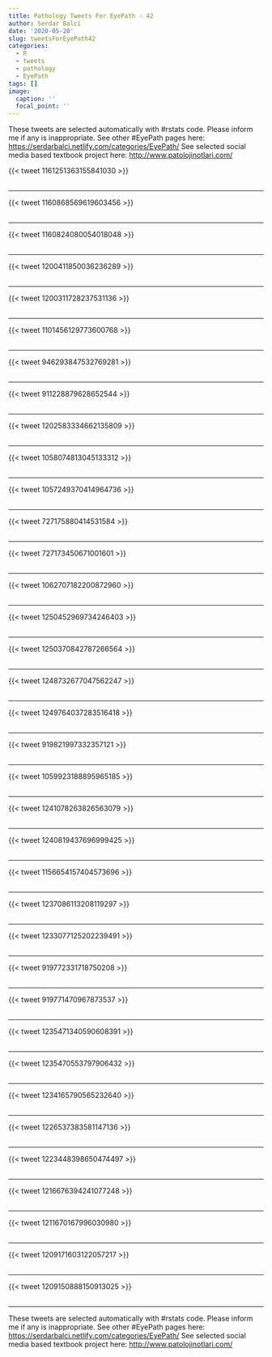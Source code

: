 ```yaml
---
title: Pathology Tweets For EyePath - 42
author: Serdar Balci
date: '2020-05-20'
slug: tweetsForEyePath42
categories:
  - R
  - tweets
  - pathology
  - EyePath
tags: []
image:
  caption: ''
  focal_point: ''
---
```



These tweets are selected automatically with #rstats code. Please inform me if any is inappropriate.
See other #EyePath pages here: https://serdarbalci.netlify.com/categories/EyePath/ 
See selected social media based textbook project here: http://www.patolojinotlari.com/

{{< tweet 1161251363155841030 >}}
<br>
<br>
<hr>
{{< tweet 1160868569619603456 >}}
<br>
<br>
<hr>
{{< tweet 1160824080054018048 >}}
<br>
<br>
<hr>
{{< tweet 1200411850036236289 >}}
<br>
<br>
<hr>
{{< tweet 1200311728237531136 >}}
<br>
<br>
<hr>
{{< tweet 1101456129773600768 >}}
<br>
<br>
<hr>
{{< tweet 946293847532769281 >}}
<br>
<br>
<hr>
{{< tweet 911228879628652544 >}}
<br>
<br>
<hr>
{{< tweet 1202583334662135809 >}}
<br>
<br>
<hr>
{{< tweet 1058074813045133312 >}}
<br>
<br>
<hr>
{{< tweet 1057249370414964736 >}}
<br>
<br>
<hr>
{{< tweet 727175880414531584 >}}
<br>
<br>
<hr>
{{< tweet 727173450671001601 >}}
<br>
<br>
<hr>
{{< tweet 1062707182200872960 >}}
<br>
<br>
<hr>
{{< tweet 1250452969734246403 >}}
<br>
<br>
<hr>
{{< tweet 1250370842787266564 >}}
<br>
<br>
<hr>
{{< tweet 1248732677047562247 >}}
<br>
<br>
<hr>
{{< tweet 1249764037283516418 >}}
<br>
<br>
<hr>
{{< tweet 919821997332357121 >}}
<br>
<br>
<hr>
{{< tweet 1059923188895965185 >}}
<br>
<br>
<hr>
{{< tweet 1241078263826563079 >}}
<br>
<br>
<hr>
{{< tweet 1240819437696999425 >}}
<br>
<br>
<hr>
{{< tweet 1156654157404573696 >}}
<br>
<br>
<hr>
{{< tweet 1237086113208119297 >}}
<br>
<br>
<hr>
{{< tweet 1233077125202239491 >}}
<br>
<br>
<hr>
{{< tweet 919772331718750208 >}}
<br>
<br>
<hr>
{{< tweet 919771470967873537 >}}
<br>
<br>
<hr>
{{< tweet 1235471340590608391 >}}
<br>
<br>
<hr>
{{< tweet 1235470553797906432 >}}
<br>
<br>
<hr>
{{< tweet 1234165790565232640 >}}
<br>
<br>
<hr>
{{< tweet 1226537383581147136 >}}
<br>
<br>
<hr>
{{< tweet 1223448398650474497 >}}
<br>
<br>
<hr>
{{< tweet 1216676394241077248 >}}
<br>
<br>
<hr>
{{< tweet 1211670167996030980 >}}
<br>
<br>
<hr>
{{< tweet 1209171603122057217 >}}
<br>
<br>
<hr>
{{< tweet 1209150888150913025 >}}
<br>
<br>
<hr>


These tweets are selected automatically with #rstats code. Please inform me if any is inappropriate.
See other #EyePath pages here: https://serdarbalci.netlify.com/categories/EyePath/ 
See selected social media based textbook project here: http://www.patolojinotlari.com/
